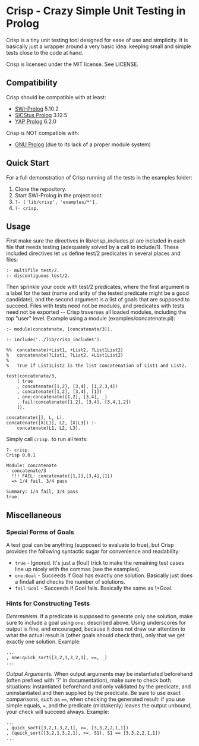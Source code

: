 # Crisp - Crazy Simple Unit Testing in Prolog

Crisp is a tiny unit testing tool designed for ease of use and simplicity. It is basically just a wrapper around a very basic idea: keeping small and simple tests close to the code at hand.

Crisp is licensed under the MIT license. See LICENSE.

## Compatibility

Crisp should be compatible with at least:

 * [SWI-Prolog](http://www.swi-prolog.org/) 5.10.2
 * [SICStus Prolog](http://www.sics.se/sicstus/) 3.12.5
 * [YAP Prolog](http://www.dcc.fc.up.pt/~vsc/Yap/) 6.2.0

Crisp is NOT compatible with:

 * [GNU Prolog](http://www.gprolog.org/) (due to its lack of a proper module system)

## Quick Start

For a full demonstration of Crisp running all the tests in the examples folder:

 1. Clone the repository.
 2. Start SWI-Prolog in the project root.
 3. `?- ['lib/crisp', 'examples/*'].`
 4. `?- crisp.`

## Usage

First make sure the directives in lib/crisp_includes.pl are included in each file that needs testing (adequately solved by a call to include/1). These included directives let us define test/2 predicates in several places and files:

    :- multifile test/2.
    :- discontiguous test/2.

Then sprinkle your code with test/2 predicates, where the first argument is a label for the test (name and arity of the tested predicate might be a good candidate), and the second argument is a list of goals that are supposed to succeed. Files with tests need not be modules, and predicates with tests need not be exported -- Crisp traverses all loaded modules, including the top "user" level. Example using a module (examples/concatenate.pl):

    :- module(concatenate, [concatenate/3]).

    :- include('../lib/crisp_includes').

    %%  concatenate(+List1, +List2, ?List1List2)
    %   concatenate(?List1, ?List2, +List1List2)
    %
    %   True if List1List2 is the list concatenation of List1 and List2.

    test(concatenate/3,
        [ true
        , concatenate([1,2], [3,4], [1,2,3,4])
        , concatenate([1,2], [3,4], [1])
        , one:concatenate([1,2], [3,4], _)
        , fail:concatenate([1,2], [3,4], [3,4,1,2])
        ]).

    concatenate([], L, L).
    concatenate([X|L1], L2, [X|L3]) :-
        concatenate(L1, L2, L3).

Simply call `crisp.` to run all tests:

    ?- crisp.
    Crisp 0.0.1

    Module: concatenate
    - concatenate/3
      !!! FAIL: concatenate([1,2],[3,4],[1])
      => 1/4 fail, 3/4 pass

    Summary: 1/4 fail, 3/4 pass
    true.

## Miscellaneous

### Special Forms of Goals

A test goal can be anything (supposed to evaluate to true), but Crisp provides the following syntactic sugar for convenience and readability:

 * `true` - Ignored. It's just a (foul) trick to make the remaining test cases line up nicely with the commas (see the examples).
 * `one:Goal` - Succeeds if Goal has exactly one solution. Basically just does a findall and checks the number of solutions.
 * `fail:Goal` - Succeeds if Goal fails. Basically the same as \\+Goal.

### Hints for Constructing Tests

_Determinism._ If a predicate is supposed to generate only one solution, make sure to include a goal using `one:` described above. Using underscores for output is fine, and encouraged, because it does not draw our attention to what the actual result is (other goals should check that), only that we get exactly one solution. Example:

    ...
    , one:quick_sort([3,2,1,3,2,1], >=, _)
    ...

_Output Arguments._ When output arguments may be instantiated beforehand (often prefixed with '?' in documentation), make sure to check both situations: instantiated beforehand and only validated by the predicate, and uninstantiated and then supplied by the predicate. Be sure to use exact comparisons, such as `==`, when checking the generated result: if you use simple equals, `=`, and the predicate (mistakenly) leaves the output unbound, your check will succeed always. Example:

    ...
    , quick_sort([3,2,1,3,2,1], >=, [3,3,2,2,1,1])
    , (quick_sort([3,2,1,3,2,1], >=, S1), S1 == [3,3,2,2,1,1])
    ...
